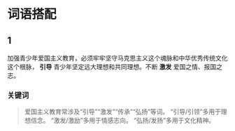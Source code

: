 # 词语搭配

## 1
加强青少年爱国主义教育，必须牢牢坚守马克思主义这个魂脉和中华优秀传统文化这个根脉， **引导** 青少年坚定远大理想和共同理想。不断 **激发** 爱国之情、报国之志。

### 关键词
>爱国主义教育常涉及“引导”“激发”“传承”“弘扬”等词。
>“引导/引领”多用于理想信念。
>“激发/激励”多用于情感志向。
>“弘扬/发扬”多用于文化精神。


